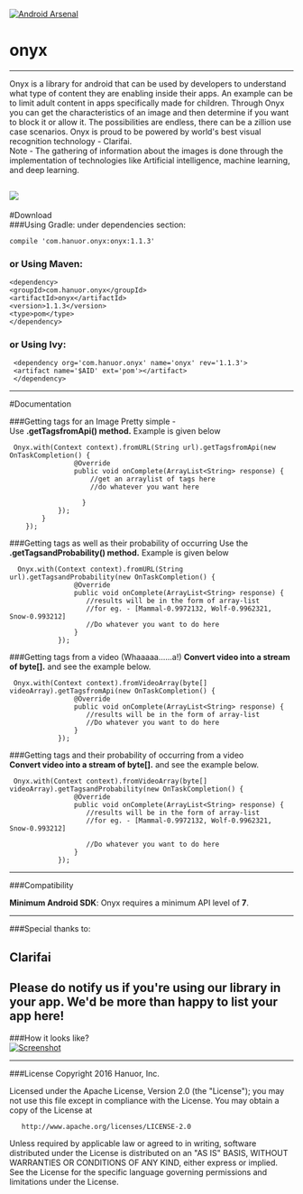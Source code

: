 [![Android Arsenal](https://img.shields.io/badge/Android%20Arsenal-Onyx-red.svg?style=plastic)](http://android-arsenal.com/details/1/4089)

# onyx
----      
Onyx is a library for android that can be used by developers to understand what type of content they are enabling inside their apps.
An example can be to limit adult content in apps specifically made for children. Through Onyx you can get the characteristics of an image and then determine if you want to block it or allow it.
The possibilities are endless, there can be a zillion use case scenarios. Onyx is proud to be powered by world's best visual recognition technology - Clarifai.      
Note - The gathering of information about the images is done through the implementation of technologies like Artificial intelligence, machine learning, and deep learning.


![](https://s8.postimg.org/pla6wqs5h/onyx.png)
------    
#Download    
###Using Gradle: under dependencies section:   
  
    compile 'com.hanuor.onyx:onyx:1.1.3'  

### or Using Maven:
    <dependency>
    <groupId>com.hanuor.onyx</groupId>
    <artifactId>onyx</artifactId>
    <version>1.1.3</version>
    <type>pom</type>
    </dependency>    

### or Using Ivy:         
     <dependency org='com.hanuor.onyx' name='onyx' rev='1.1.3'>
     <artifact name='$AID' ext='pom'></artifact>
     </dependency>	    
	 

------
#Documentation

###Getting tags for an Image
Pretty simple -  
Use **.getTagsfromApi() method.** Example is given below      


     Onyx.with(Context context).fromURL(String url).getTagsfromApi(new OnTaskCompletion() {
                    @Override
                    public void onComplete(ArrayList<String> response) {
                        //get an arraylist of tags here
                        //do whatever you want here
                            
                      }
                });
            }
        });

		
###Getting tags as well as their probability of occurring
Use the **.getTagsandProbability() method.** Example is given below       

      Onyx.with(Context context).fromURL(String url).getTagsandProbability(new OnTaskCompletion() {
                    @Override
                    public void onComplete(ArrayList<String> response) {
                       //results will be in the form of array-list
					   //for eg. - [Mammal-0.9972132, Wolf-0.9962321, Snow-0.993212]
					   //Do whatever you want to do here
                    }
                });
				
				
###Getting tags from a video (Whaaaaa......a!)
**Convert video into a stream of byte[].** and see the example below.    

     
	 Onyx.with(Context context).fromVideoArray(byte[] videoArray).getTagsfromApi(new OnTaskCompletion() {
					@Override
                    public void onComplete(ArrayList<String> response) {
                       //results will be in the form of array-list
					   //Do whatever you want to do here
                    }
                });       
				
###Getting tags and their probability of occurring from a video     
**Convert video into a stream of byte[].** and see the example below.    
     
	 Onyx.with(Context context).fromVideoArray(byte[] videoArray).getTagsandProbability(new OnTaskCompletion() {
					@Override
                    public void onComplete(ArrayList<String> response) {
                       //results will be in the form of array-list
					   //for eg. - [Mammal-0.9972132, Wolf-0.9962321, Snow-0.993212]
					  
					   //Do whatever you want to do here
                    }
                });  
				
				         
------
###Compatibility

**Minimum Android SDK**: Onyx requires a minimum API level of **7**.    

---------
###Special thanks to:       

Clarifai         
----------      
 
 **Please do notify us if you're using our library in your app. We'd be more than happy to list your app here!**    
-----------     
###How it looks like?     
[![Screenshot](anim2.gif)](https://cl.ly/1z1j0847331d)
    




---------

###License
Copyright 2016 Hanuor, Inc.

   Licensed under the Apache License, Version 2.0 (the "License");
   you may not use this file except in compliance with the License.
   You may obtain a copy of the License at

       http://www.apache.org/licenses/LICENSE-2.0

   Unless required by applicable law or agreed to in writing, software
   distributed under the License is distributed on an "AS IS" BASIS,
   WITHOUT WARRANTIES OR CONDITIONS OF ANY KIND, either express or implied.
   See the License for the specific language governing permissions and
   limitations under the License.
